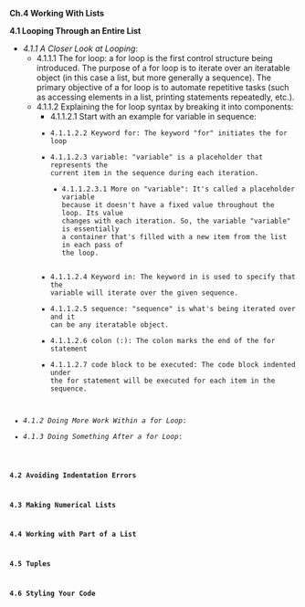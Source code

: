 **Ch.4 Working With Lists**

**4.1 Looping Through an Entire List**
- *4.1.1 A Closer Look at Looping*:
    - 4.1.1.1 The for loop: a for loop is the first control structure being introduced. The purpose of a for loop is to iterate over an iteratable object (in this case a list, but more generally a sequence). The primary objective of a for loop is to automate repetitive tasks (such as accessing elements in a list, printing statements repeatedly, etc.).
    - 4.1.1.2 Explaining the for loop syntax by breaking it into components:
        - 4.1.1.2.1 Start with an example
        for variable in sequence:
            <code block that will be executed>
        - 4.1.1.2.2 Keyword for: The keyword "for" initiates the for loop
        - 4.1.1.2.3 variable: "variable" is a placeholder that represents the current item in the sequence during each iteration.
            - 4.1.1.2.3.1 More on "variable": It's called a placeholder variable because it doesn't have a fixed value throughout the loop. Its value changes with each iteration. So, the variable "variable" is essentially a container that's filled with a new item from the list in each pass of the loop.
        - 4.1.1.2.4 Keyword in: The keyword in is used to specify that the variable will iterate over the given sequence.
        - 4.1.1.2.5 sequence: "sequence" is what's being iterated over and it can be any iteratable object. 
        - 4.1.1.2.6 colon (:): The colon marks the end of the for statement
        - 4.1.1.2.7 code block to be executed: The code block indented under the for statement will be executed for each item in the sequence.
- *4.1.2 Doing More Work Within a for Loop*:
- *4.1.3 Doing Something After a for Loop*:

**4.2 Avoiding Indentation Errors**

**4.3 Making Numerical Lists**

**4.4 Working with Part of a List**

**4.5 Tuples**

**4.6 Styling Your Code**
